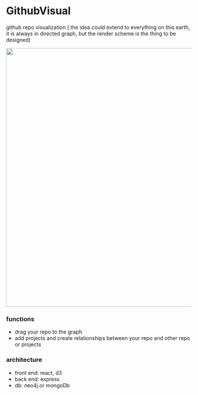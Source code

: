 # GithubVisual

github repo visualization ( the idea could extend to everything on this earth, it is always in directed graph, but the render scheme is the thing to be designed)


<img src="https://user-images.githubusercontent.com/36737465/110295809-839db800-802c-11eb-9731-15a87d65c54b.png" data-canonical-src="hhttps://user-images.githubusercontent.com/36737465/110295809-839db800-802c-11eb-9731-15a87d65c54b.png" width="700"  />

### functions 
- drag your repo to the graph
- add projects and create relationships between your repo and other repo or projects

### architecture

  - front end: react, d3
  - back end: express
  - db: neo4j or mongoDb





